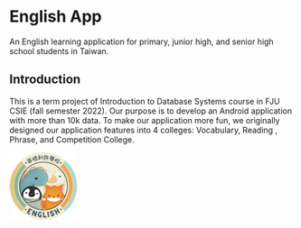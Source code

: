 # English App
An English learning application for primary, junior high, and senior high school students in Taiwan.
<br />

## Introduction
This is a term project of Introduction to Database Systems course in FJU CSIE (fall semester 2022). Our purpose is to develop an Android application with more than 10k data. To make our application more fun, we originally designed our application features into 4 colleges: Vocabulary, Reading , Phrase, and Competition College.


<img
  src="images/logo_circle01.png"
  alt="The Icon"
  title="English App icon"
  style="display: inline-block; margin: 0 auto; max-width: 120px">
